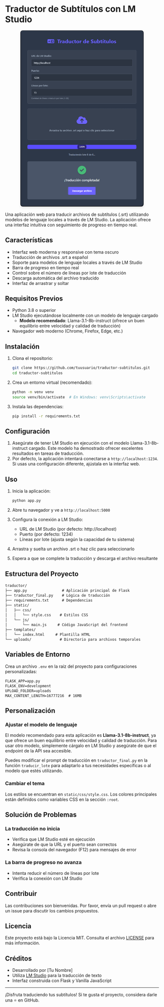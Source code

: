 # Traductor de Subtítulos con LM Studio

<div align="center">
  <img src="image/pagina.png" alt="Captura de pantalla de la aplicación" style="max-width: 80%; border-radius: 8px; box-shadow: 0 4px 8px rgba(0,0,0,0.1);">
</div>

Una aplicación web para traducir archivos de subtítulos (.srt) utilizando modelos de lenguaje locales a través de LM Studio. La aplicación ofrece una interfaz intuitiva con seguimiento de progreso en tiempo real.

## Características

- Interfaz web moderna y responsive con tema oscuro
- Traducción de archivos .srt a español
- Soporte para modelos de lenguaje locales a través de LM Studio
- Barra de progreso en tiempo real
- Control sobre el número de líneas por lote de traducción
- Descarga automática del archivo traducido
- Interfaz de arrastrar y soltar

## Requisitos Previos

- Python 3.8 o superior
- LM Studio ejecutándose localmente con un modelo de lenguaje cargado
  - **Modelo recomendado**: Llama-3.1-8b-instruct (ofrece un buen equilibrio entre velocidad y calidad de traducción)
- Navegador web moderno (Chrome, Firefox, Edge, etc.)

## Instalación

1. Clona el repositorio:
   ```bash
   git clone https://github.com/tuusuario/traductor-subtitulos.git
   cd traductor-subtitulos
   ```

2. Crea un entorno virtual (recomendado):
   ```bash
   python -m venv venv
   source venv/bin/activate  # En Windows: venv\Scripts\activate
   ```

3. Instala las dependencias:
   ```bash
   pip install -r requirements.txt
   ```

## Configuración

1. Asegúrate de tener LM Studio en ejecución con el modelo Llama-3.1-8b-instruct cargado. Este modelo ha demostrado ofrecer excelentes resultados en tareas de traducción.
2. Por defecto, la aplicación intentará conectarse a `http://localhost:1234`. Si usas una configuración diferente, ajústala en la interfaz web.

## Uso

1. Inicia la aplicación:
   ```bash
   python app.py
   ```

2. Abre tu navegador y ve a `http://localhost:5000`

3. Configura la conexión a LM Studio:
   - URL de LM Studio (por defecto: http://localhost)
   - Puerto (por defecto: 1234)
   - Líneas por lote (ajusta según la capacidad de tu sistema)

4. Arrastra y suelta un archivo .srt o haz clic para seleccionarlo

5. Espera a que se complete la traducción y descarga el archivo resultante

## Estructura del Proyecto

```
traductor/
├── app.py                # Aplicación principal de Flask
├── traductor_final.py    # Lógica de traducción
├── requirements.txt      # Dependencias
├── static/
│   ├── css/
│   │   └── style.css    # Estilos CSS
│   └── js/
│       └── main.js     # Código JavaScript del frontend
├── templates/
│   └── index.html     # Plantilla HTML
└── uploads/             # Directorio para archivos temporales
```

## Variables de Entorno

Crea un archivo `.env` en la raíz del proyecto para configuraciones personalizadas:

```
FLASK_APP=app.py
FLASK_ENV=development
UPLOAD_FOLDER=uploads
MAX_CONTENT_LENGTH=16777216  # 16MB
```

## Personalización

### Ajustar el modelo de lenguaje

El modelo recomendado para esta aplicación es **Llama-3.1-8b-instruct**, ya que ofrece un buen equilibrio entre velocidad y calidad de traducción. Para usar otro modelo, simplemente cárgalo en LM Studio y asegúrate de que el endpoint de la API sea accesible.

Puedes modificar el prompt de traducción en `traductor_final.py` en la función `traducir_lote` para adaptarlo a tus necesidades específicas o al modelo que estés utilizando.

### Cambiar el tema

Los estilos se encuentran en `static/css/style.css`. Los colores principales están definidos como variables CSS en la sección `:root`.

## Solución de Problemas

### La traducción no inicia
- Verifica que LM Studio esté en ejecución
- Asegúrate de que la URL y el puerto sean correctos
- Revisa la consola del navegador (F12) para mensajes de error

### La barra de progreso no avanza
- Intenta reducir el número de líneas por lote
- Verifica la conexión con LM Studio

## Contribuir

Las contribuciones son bienvenidas. Por favor, envía un pull request o abre un issue para discutir los cambios propuestos.

## Licencia

Este proyecto está bajo la Licencia MIT. Consulta el archivo [LICENSE](LICENSE) para más información.

## Créditos

- Desarrollado por [Tu Nombre]
- Utiliza [LM Studio](https://lmstudio.ai/) para la traducción de texto
- Interfaz construida con Flask y Vanilla JavaScript

---

¡Disfruta traduciendo tus subtítulos! Si te gusta el proyecto, considera darle una ⭐ en GitHub.
